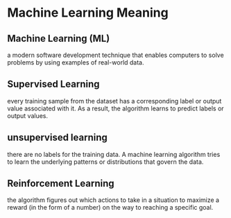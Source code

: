 # Machine Learning Meaning

## Machine Learning (ML)
a modern software development technique that enables computers to solve problems by using examples of real-world data.

## Supervised Learning
every training sample from the dataset has a corresponding label or output value associated with it. As a result, the algorithm learns to predict labels or output values.

## unsupervised learning
there are no labels for the training data. A machine learning algorithm tries to learn the underlying patterns or distributions that govern the data.

## Reinforcement Learning
the algorithm figures out which actions to take in a situation to maximize a reward (in the form of a number) on the way to reaching a specific goal.


